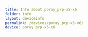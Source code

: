 ```yaml
---
title: Info about poray_prp-x5-x6
folder: info
layout: deviceinfo
permalink: /devices/poray_prp-x5-x6/
device: poray_prp-x5-x6
---
```

